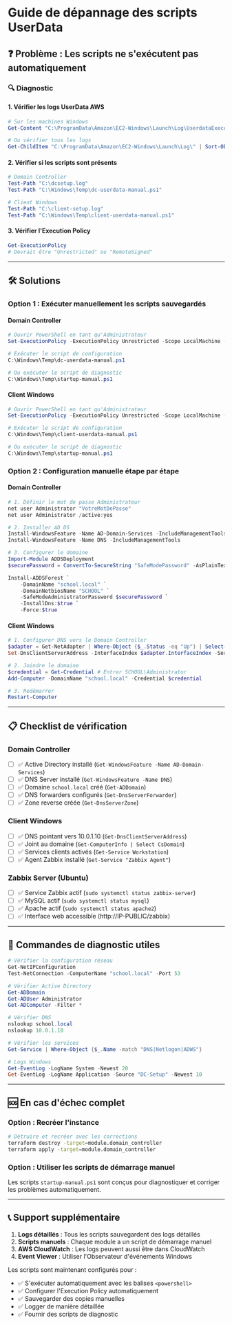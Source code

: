 # Guide de dépannage des scripts UserData

## ❓ Problème : Les scripts ne s'exécutent pas automatiquement

### 🔍 **Diagnostic**

#### **1. Vérifier les logs UserData AWS**
```powershell
# Sur les machines Windows
Get-Content "C:\ProgramData\Amazon\EC2-Windows\Launch\Log\UserdataExecution.log"

# Ou vérifier tous les logs
Get-ChildItem "C:\ProgramData\Amazon\EC2-Windows\Launch\Log\" | Sort-Object LastWriteTime
```

#### **2. Vérifier si les scripts sont présents**
```powershell
# Domain Controller
Test-Path "C:\dcsetup.log"
Test-Path "C:\Windows\Temp\dc-userdata-manual.ps1"

# Client Windows  
Test-Path "C:\client-setup.log"
Test-Path "C:\Windows\Temp\client-userdata-manual.ps1"
```

#### **3. Vérifier l'Execution Policy**
```powershell
Get-ExecutionPolicy
# Devrait être "Unrestricted" ou "RemoteSigned"
```

---

## 🛠️ **Solutions**

### **Option 1 : Exécuter manuellement les scripts sauvegardés**

#### **Domain Controller**
```powershell
# Ouvrir PowerShell en tant qu'Administrateur
Set-ExecutionPolicy -ExecutionPolicy Unrestricted -Scope LocalMachine -Force

# Exécuter le script de configuration
C:\Windows\Temp\dc-userdata-manual.ps1

# Ou exécuter le script de diagnostic
C:\Windows\Temp\startup-manual.ps1
```

#### **Client Windows**
```powershell
# Ouvrir PowerShell en tant qu'Administrateur  
Set-ExecutionPolicy -ExecutionPolicy Unrestricted -Scope LocalMachine -Force

# Exécuter le script de configuration
C:\Windows\Temp\client-userdata-manual.ps1

# Ou exécuter le script de diagnostic
C:\Windows\Temp\startup-manual.ps1
```

### **Option 2 : Configuration manuelle étape par étape**

#### **Domain Controller**
```powershell
# 1. Définir le mot de passe Administrateur
net user Administrator "VotreMotDePasse"
net user Administrator /active:yes

# 2. Installer AD DS
Install-WindowsFeature -Name AD-Domain-Services -IncludeManagementTools
Install-WindowsFeature -Name DNS -IncludeManagementTools

# 3. Configurer le domaine
Import-Module ADDSDeployment
$securePassword = ConvertTo-SecureString "SafeModePassword" -AsPlainText -Force

Install-ADDSForest `
    -DomainName "school.local" `
    -DomainNetbiosName "SCHOOL" `
    -SafeModeAdministratorPassword $securePassword `
    -InstallDns:$true `
    -Force:$true
```

#### **Client Windows**
```powershell
# 1. Configurer DNS vers le Domain Controller
$adapter = Get-NetAdapter | Where-Object {$_.Status -eq "Up"} | Select-Object -First 1
Set-DnsClientServerAddress -InterfaceIndex $adapter.InterfaceIndex -ServerAddresses "10.0.1.10"

# 2. Joindre le domaine
$credential = Get-Credential # Entrer SCHOOL\Administrator
Add-Computer -DomainName "school.local" -Credential $credential

# 3. Redémarrer
Restart-Computer
```

---

## 📋 **Checklist de vérification**

### **Domain Controller**
- [ ] ✅ Active Directory installé (`Get-WindowsFeature -Name AD-Domain-Services`)
- [ ] ✅ DNS Server installé (`Get-WindowsFeature -Name DNS`)
- [ ] ✅ Domaine `school.local` créé (`Get-ADDomain`)
- [ ] ✅ DNS forwarders configurés (`Get-DnsServerForwarder`)
- [ ] ✅ Zone reverse créée (`Get-DnsServerZone`)

### **Client Windows**
- [ ] ✅ DNS pointant vers 10.0.1.10 (`Get-DnsClientServerAddress`)
- [ ] ✅ Joint au domaine (`Get-ComputerInfo | Select CsDomain`)
- [ ] ✅ Services clients activés (`Get-Service Workstation`)
- [ ] ✅ Agent Zabbix installé (`Get-Service "Zabbix Agent"`)

### **Zabbix Server (Ubuntu)**
- [ ] ✅ Service Zabbix actif (`sudo systemctl status zabbix-server`)
- [ ] ✅ MySQL actif (`sudo systemctl status mysql`)
- [ ] ✅ Apache actif (`sudo systemctl status apache2`)
- [ ] ✅ Interface web accessible (http://IP-PUBLIC/zabbix)

---

## 🔧 **Commandes de diagnostic utiles**

```powershell
# Vérifier la configuration réseau
Get-NetIPConfiguration
Test-NetConnection -ComputerName "school.local" -Port 53

# Vérifier Active Directory
Get-ADDomain
Get-ADUser Administrator
Get-ADComputer -Filter *

# Vérifier DNS
nslookup school.local
nslookup 10.0.1.10

# Vérifier les services
Get-Service | Where-Object {$_.Name -match "DNS|Netlogon|ADWS"}

# Logs Windows
Get-EventLog -LogName System -Newest 20
Get-EventLog -LogName Application -Source "DC-Setup" -Newest 10
```

---

## 🆘 **En cas d'échec complet**

### **Option : Recréer l'instance**
```bash
# Détruire et recréer avec les corrections
terraform destroy -target=module.domain_controller
terraform apply -target=module.domain_controller
```

### **Option : Utiliser les scripts de démarrage manuel**
Les scripts `startup-manual.ps1` sont conçus pour diagnostiquer et corriger les problèmes automatiquement.

---

## 📞 **Support supplémentaire**

1. **Logs détaillés** : Tous les scripts sauvegardent des logs détaillés
2. **Scripts manuels** : Chaque module a un script de démarrage manuel
3. **AWS CloudWatch** : Les logs peuvent aussi être dans CloudWatch
4. **Event Viewer** : Utiliser l'Observateur d'événements Windows

Les scripts sont maintenant configurés pour :
- ✅ S'exécuter automatiquement avec les balises `<powershell>`
- ✅ Configurer l'Execution Policy automatiquement  
- ✅ Sauvegarder des copies manuelles
- ✅ Logger de manière détaillée
- ✅ Fournir des scripts de diagnostic 